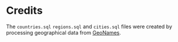 # Credits

The `countries.sql` `regions.sql` and `cities.sql` files were created by processing geographical data from [GeoNames](https://www.geonames.org/).
